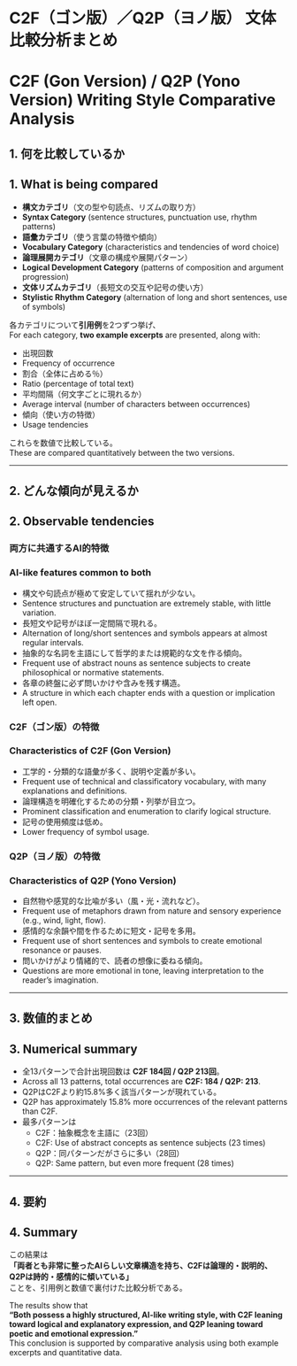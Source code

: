 # C2F（ゴン版）／Q2P（ヨノ版） 文体比較分析まとめ  
# C2F (Gon Version) / Q2P (Yono Version) Writing Style Comparative Analysis

## 1. 何を比較しているか  
## 1. What is being compared
- **構文カテゴリ**（文の型や句読点、リズムの取り方）  
- **Syntax Category** (sentence structures, punctuation use, rhythm patterns)
- **語彙カテゴリ**（使う言葉の特徴や傾向）  
- **Vocabulary Category** (characteristics and tendencies of word choice)
- **論理展開カテゴリ**（文章の構成や展開パターン）  
- **Logical Development Category** (patterns of composition and argument progression)
- **文体リズムカテゴリ**（長短文の交互や記号の使い方）  
- **Stylistic Rhythm Category** (alternation of long and short sentences, use of symbols)

各カテゴリについて**引用例**を2つずつ挙げ、  
For each category, **two example excerpts** are presented, along with:  
- 出現回数  
- Frequency of occurrence  
- 割合（全体に占める％）  
- Ratio (percentage of total text)  
- 平均間隔（何文字ごとに現れるか）  
- Average interval (number of characters between occurrences)  
- 傾向（使い方の特徴）  
- Usage tendencies  

これらを数値で比較している。  
These are compared quantitatively between the two versions.

---

## 2. どんな傾向が見えるか  
## 2. Observable tendencies

### 両方に共通するAI的特徴  
### AI-like features common to both
- 構文や句読点が極めて安定していて揺れが少ない。  
- Sentence structures and punctuation are extremely stable, with little variation.
- 長短文や記号がほぼ一定間隔で現れる。  
- Alternation of long/short sentences and symbols appears at almost regular intervals.
- 抽象的な名詞を主語にして哲学的または規範的な文を作る傾向。  
- Frequent use of abstract nouns as sentence subjects to create philosophical or normative statements.
- 各章の終盤に必ず問いかけや含みを残す構造。  
- A structure in which each chapter ends with a question or implication left open.

### C2F（ゴン版）の特徴  
### Characteristics of C2F (Gon Version)
- 工学的・分類的な語彙が多く、説明や定義が多い。  
- Frequent use of technical and classificatory vocabulary, with many explanations and definitions.
- 論理構造を明確化するための分類・列挙が目立つ。  
- Prominent classification and enumeration to clarify logical structure.
- 記号の使用頻度は低め。  
- Lower frequency of symbol usage.

### Q2P（ヨノ版）の特徴  
### Characteristics of Q2P (Yono Version)
- 自然物や感覚的な比喩が多い（風・光・流れなど）。  
- Frequent use of metaphors drawn from nature and sensory experience (e.g., wind, light, flow).
- 感情的な余韻や間を作るために短文・記号を多用。  
- Frequent use of short sentences and symbols to create emotional resonance or pauses.
- 問いかけがより情緒的で、読者の想像に委ねる傾向。  
- Questions are more emotional in tone, leaving interpretation to the reader’s imagination.

---

## 3. 数値的まとめ  
## 3. Numerical summary
- 全13パターンで合計出現回数は **C2F 184回 / Q2P 213回**。  
- Across all 13 patterns, total occurrences are **C2F: 184 / Q2P: 213**.
- Q2PはC2Fより約15.8%多く該当パターンが現れている。  
- Q2P has approximately 15.8% more occurrences of the relevant patterns than C2F.
- 最多パターンは  
  - C2F：抽象概念を主語に（23回）  
  - C2F: Use of abstract concepts as sentence subjects (23 times)  
  - Q2P：同パターンだがさらに多い（28回）  
  - Q2P: Same pattern, but even more frequent (28 times)

---

## 4. 要約  
## 4. Summary
この結果は  
**「両者とも非常に整ったAIらしい文章構造を持ち、C2Fは論理的・説明的、Q2Pは詩的・感情的に傾いている」**  
ことを、引用例と数値で裏付けた比較分析である。  

The results show that  
**“Both possess a highly structured, AI-like writing style, with C2F leaning toward logical and explanatory expression, and Q2P leaning toward poetic and emotional expression.”**  
This conclusion is supported by comparative analysis using both example excerpts and quantitative data.
